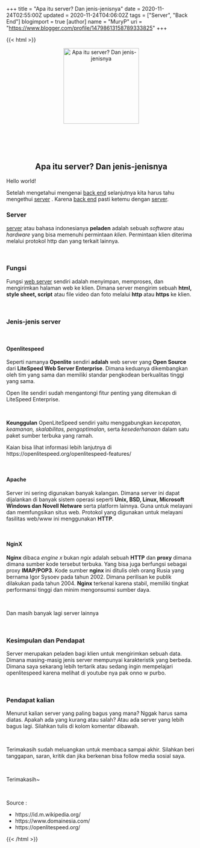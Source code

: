 +++
title = "Apa itu server? Dan jenis-jenisnya"
date = 2020-11-24T02:55:00Z
updated = 2020-11-24T04:06:02Z
tags = ["Server", "Back End"]
blogimport = true 
[author]
	name = "MuryP"
	uri = "https://www.blogger.com/profile/14798613158789333825"
+++

 {{< html >}} 
<div class="separator" style="clear: both; text-align: center;"><a href="https://1.bp.blogspot.com/-YwOnlIuBVEQ/X7z0nlxsBaI/AAAAAAAAE-E/j42XBi1K_4U4lUvWnuQsvuFRabbQnltKgCLcBGAsYHQ/s200/IMG_20201124_185422-min.jpg" imageanchor="1" style="margin-left: 1em; margin-right: 1em;"><img alt="Apa itu server? Dan jenis-jenisnya" border="0" data-original-height="200" data-original-width="200" height="200" src="https://1.bp.blogspot.com/-YwOnlIuBVEQ/X7z0nlxsBaI/AAAAAAAAE-E/j42XBi1K_4U4lUvWnuQsvuFRabbQnltKgCLcBGAsYHQ/w200-h200/IMG_20201124_185422-min.jpg" title="Apa itu server? Dan jenis-jenisnya" width="200" /></a></div><br /><h2 style="text-align: center;"><br /></h2><h2 style="text-align: center;">Apa itu server? Dan jenis-jenisnya</h2><p>Hello world!</p><p>Setelah mengetahui mengenai <a href="https://www.muryp.my.id/2020/11/apa-itu-back-end-dan-tugas-seorang-back.html">back end</a>&nbsp;selanjutnya kita harus tahu mengethui&nbsp;<a href="#">server</a> . Karena&nbsp;<a href="https://www.muryp.my.id/2020/11/apa-itu-back-end-dan-tugas-seorang-back.html">back end</a>&nbsp;pasti ketemu dengan&nbsp;<a href="#">server</a>.&nbsp;</p><h3 style="text-align: left;">Server</h3><p><a href="#">server</a>&nbsp;atau bahasa indonesianya <b>peladen</b> adalah sebuah <i>software</i> atau <i>hardware</i> yang bisa memenuhi permintaan <i>klien</i>. Permintaan klien diterima melalui protokol http dan yang terkait lainnya.</p><p><br /></p><h3 style="text-align: left;">Fungsi</h3><p>Fungsi&nbsp;<a href="#">web server</a>&nbsp;sendiri adalah menyimpan, memproses, dan mengirimkan halaman web ke klien. Dimana server mengirim sebuah <b>html, style sheet, script</b> atau file video dan foto melalui <b>http</b> atau <b>https</b> ke klien.</p><p><br /></p><h3 style="text-align: left;">Jenis-jenis server</h3><p><br /></p><h4 style="text-align: left;">Openlitespeed</h4><p>Seperti namanya <b>Openlite</b> sendiri <b>adalah</b> web server yang <b>Open Source</b> dari <b>LiteSpeed ​​Web Server Enterprise</b>. Dimana keduanya dikembangkan oleh tim yang sama dan memiliki standar pengkodean berkualitas tinggi yang sama.</p><p>Open lite sendiri sudah mengantongi fitur penting yang ditemukan di LiteSpeed ​​Enterprise.&nbsp;</p><p><br /></p><p><b>Keunggulan</b> OpenLiteSpeed sendiri yaitu ​​menggabungkan <i>kecepatan, keamanan, skalabilitas, pengoptimalan</i>, serta <i>kesederhanaan</i> dalam satu paket sumber terbuka yang ramah.</p><p>Kaian bisa lihat informasi lebih lanjutnya di https://openlitespeed.org/openlitespeed-features/</p><p><br /></p><h4 style="text-align: left;">Apache&nbsp;</h4><p>Server ini sering digunakan banyak kalangan. Dimana server ini dapat dijalankan di banyak sistem operasi seperti <b>Unix, BSD, Linux, Microsoft Windows dan Novell Netware</b> serta platform lainnya. Guna untuk melayani dan memfungsikan situs web. Protokol yang digunakan untuk melayani fasilitas web/www ini menggunakan <b>HTTP</b>.</p><p><br /></p><h4 style="text-align: left;">NginX</h4><p><b>Nginx</b> dibaca <i>engine x</i> bukan <i>ngix</i> adalah sebuah <b>HTTP</b> dan <b>proxy</b> dimana dimana sumber kode tersebut terbuka. Yang bisa juga berfungsi sebagai proxy <b>IMAP/POP3</b>. Kode sumber <b>nginx</b> ini ditulis oleh orang Rusia yang bernama Igor Sysoev pada tahun 2002. Dimana perilisan ke publik dilakukan pada tahun 2004. <b>Nginx</b> terkenal karena stabil, memiliki tingkat performansi tinggi dan minim mengonsumsi sumber daya.</p><p><br /></p><p>Dan masih banyak lagi server lainnya</p><p><br /></p><h3 style="text-align: left;">Kesimpulan dan Pendapat</h3><p>Server merupakan peladen bagi klien untuk mengirimkan sebuah data. Dimana masing-masig jenis server mempunyai karakteristik yang berbeda. Dimana saya sekarang lebih tertarik atau sedang ingin mempelajari openlitespeed karena melihat di youtube nya pak onno w purbo.</p><p><br /></p><h3 style="text-align: left;">Pendapat kalian</h3><p>Menurut kalian server yang paling bagus yang mana? Nggak harus sama diatas. Apakah ada yang kurang atau salah? Atau ada server yang lebih bagus lagi. Silahkan tulis di kolom komentar dibawah.</p><p><br /></p><p>Terimakasih sudah meluangkan untuk membaca sampai akhir. Silahkan beri tanggapan, saran, kritik dan jika berkenan bisa follow media sosial saya.</p><p><br /></p><p>Terimakasih~</p><p><br /></p><p>Source :&nbsp;</p><p></p><ul style="text-align: left;"><li>https://id.m.wikipedia.org/</li><li>https://www.domainesia.com/</li><li>https://openlitespeed.org/</li></ul><p></p>
{{< /html >}}
